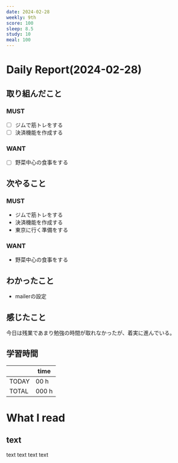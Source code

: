 ```yaml
---
date: 2024-02-28
weekly: 9th
score: 100
sleep: 8.5
study: 10
meal: 100
---
```

# Daily Report(2024-02-28)
## 取り組んだこと
### MUST  
- [ ] ジムで筋トレをする  
- [ ] 決済機能を作成する  
### WANT  
- [ ] 野菜中心の食事をする
## 次やること
### MUST  
- ジムで筋トレをする  
- 決済機能を作成する  
- 東京に行く準備をする
### WANT  
- 野菜中心の食事をする
## わかったこと
- mailerの設定
## 感じたこと
今日は残業であまり勉強の時間が取れなかったが、着実に進んでいる。
## 学習時間
|       | time  | 
| ----- | ----- |
| TODAY | 00 h   |
| TOTAL | 000 h |
# What I read
## text 
text text text text